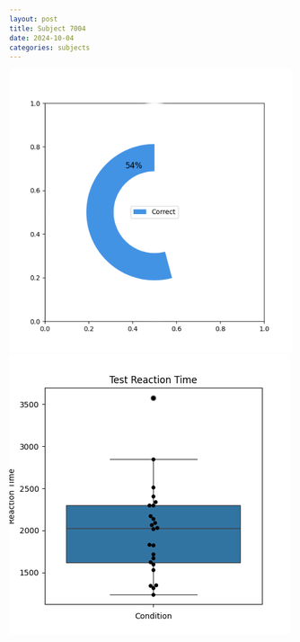 ```yaml
---
layout: post
title: Subject 7004
date: 2024-10-04
categories: subjects
---
```


![](data/7004/run-3/7004_FN_acc_test.png)
![](data/7004/run-3/7004_FN_rt.png)
